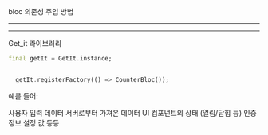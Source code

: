 bloc 의존성 주입 방법

---
---


Get_it 라이브러리


``` dart
final getIt = GetIt.instance;


  getIt.registerFactory(() => CounterBloc());

```

예를 들어:

사용자 입력 데이터
서버로부터 가져온 데이터
UI 컴포넌트의 상태 (열림/닫힘 등)
인증 정보
설정 값
등등

